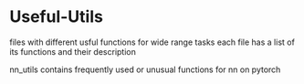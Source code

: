 # Useful-Utils
files with different usful functions for wide range tasks
each file has a list of its functions and their description

nn_utils contains frequently used or unusual functions for nn on pytorch
